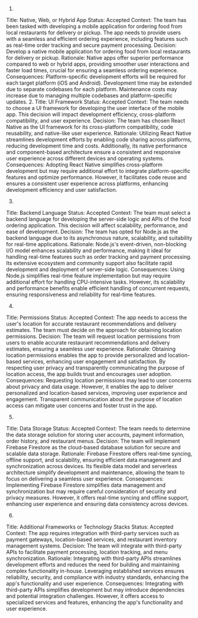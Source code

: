1. 
Title: Native, Web, or Hybrid App
Status: Accepted
Context: The team has been tasked with developing a mobile application for ordering food from local restaurants for delivery or pickup. The app needs to provide users with a seamless and efficient ordering experience, including features such as real-time order tracking and secure payment processing.
Decision: Develop a native mobile application for ordering food from local restaurants for delivery or pickup.
Rationale: Native apps offer superior performance compared to web or hybrid apps, providing smoother user interactions and faster load times, crucial for ensuring a seamless ordering experience.
Consequences: Platform-specific development efforts will be required for each target platform (iOS and Android). Development time may be extended due to separate codebases for each platform. Maintenance costs may increase due to managing multiple codebases and platform-specific updates.
2. 
Title: UI Framework
Status: Accepted
Context: The team needs to choose a UI framework for developing the user interface of the mobile app. This decision will impact development efficiency, cross-platform compatibility, and user experience.
Decision: The team has chosen React Native as the UI framework for its cross-platform compatibility, code reusability, and native-like user experience.
Rationale: Utilizing React Native streamlines development efforts by enabling code sharing across platforms, reducing development time and costs. Additionally, its native performance and component-based architecture ensure a consistent and responsive user experience across different devices and operating systems.
Consequences: Adopting React Native simplifies cross-platform development but may require additional effort to integrate platform-specific features and optimize performance. However, it facilitates code reuse and ensures a consistent user experience across platforms, enhancing development efficiency and user satisfaction.

3. 
Title: Backend Language
Status: Accepted
Context: The team must select a backend language for developing the server-side logic and APIs of the food ordering application. This decision will affect scalability, performance, and ease of development.
Decision: The team has opted for Node.js as the backend language due to its asynchronous nature, scalability, and suitability for real-time applications.
Rationale: Node.js's event-driven, non-blocking I/O model enhances scalability and performance, making it ideal for handling real-time features such as order tracking and payment processing. Its extensive ecosystem and community support also facilitate rapid development and deployment of server-side logic.
Consequences: Using Node.js simplifies real-time feature implementation but may require additional effort for handling CPU-intensive tasks. However, its scalability and performance benefits enable efficient handling of concurrent requests, ensuring responsiveness and reliability for real-time features.

4. 
Title: Permissions
Status: Accepted
Context: The app needs to access the user's location for accurate restaurant recommendations and delivery estimates. The team must decide on the approach for obtaining location permissions.
Decision: The team will request location permissions from users to enable accurate restaurant recommendations and delivery estimates, ensuring a seamless user experience.
Rationale: Obtaining location permissions enables the app to provide personalized and location-based services, enhancing user engagement and satisfaction. By respecting user privacy and transparently communicating the purpose of location access, the app builds trust and encourages user adoption.
Consequences: Requesting location permissions may lead to user concerns about privacy and data usage. However, it enables the app to deliver personalized and location-based services, improving user experience and engagement. Transparent communication about the purpose of location access can mitigate user concerns and foster trust in the app.

5. 
Title: Data Storage
Status: Accepted
Context: The team needs to determine the data storage solution for storing user accounts, payment information, order history, and restaurant menus.
Decision: The team will implement Firebase Firestore as the cloud-based database solution for secure and scalable data storage.
Rationale: Firebase Firestore offers real-time syncing, offline support, and scalability, ensuring efficient data management and synchronization across devices. Its flexible data model and serverless architecture simplify development and maintenance, allowing the team to focus on delivering a seamless user experience.
Consequences: Implementing Firebase Firestore simplifies data management and synchronization but may require careful consideration of security and privacy measures. However, it offers real-time syncing and offline support, enhancing user experience and ensuring data consistency across devices.

6. 
Title: Additional Frameworks or Technology Stacks
Status: Accepted
Context: The app requires integration with third-party services such as payment gateways, location-based services, and restaurant inventory management systems.
Decision: The team will integrate with third-party APIs to facilitate payment processing, location tracking, and menu synchronization.
Rationale: Integrating with third-party APIs streamlines development efforts and reduces the need for building and maintaining complex functionality in-house. Leveraging established services ensures reliability, security, and compliance with industry standards, enhancing the app's functionality and user experience.
Consequences: Integrating with third-party APIs simplifies development but may introduce dependencies and potential integration challenges. However, it offers access to specialized services and features, enhancing the app's functionality and user experience.
